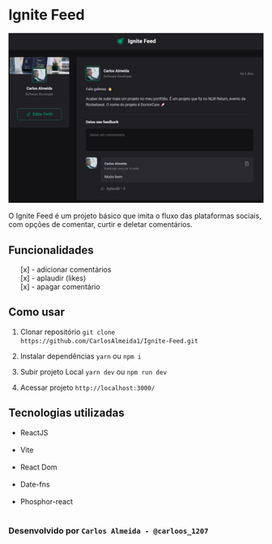 # Ignite Feed

<img src="./assets/wppIgnniteFeed.jpg" alt="wallpaper do projeto ignite feed" /> <br>

O Ignite Feed é um projeto básico que imita o fluxo das plataformas sociais, com opções de comentar, curtir e deletar comentários.

## Funcionalidades

<ul>
  [x] - adicionar comentários<br>
  [x] - aplaudir (likes)<br>
  [x] - apagar comentário<br>
</ul>

## Como usar

1. Clonar repositório
   `git clone https://github.com/CarlosAlmeida1/Ignite-Feed.git`

2. Instalar dependências
   `yarn` ou `npm i`

3. Subir projeto Local
   `yarn dev` ou `npm run dev`

4. Acessar projeto
   `http://localhost:3000/`

## Tecnologias utilizadas

<ul>
  <li>ReactJS</li><br>
  <li>Vite</li><br>
  <li>React Dom</li><br>
  <li>Date-fns</li><br>
  <li>Phosphor-react</li><br>
</ul>

### Desenvolvido por `Carlos Almeida - @carloos_1207`
